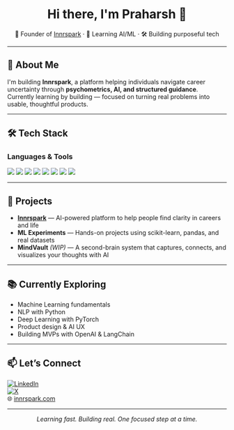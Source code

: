 <h1 align="center">Hi there, I'm Praharsh 👋</h1>
<p align="center">🚀 Founder of <a href="https://innrspark.com">Innrspark</a> · 🧠 Learning AI/ML · 🛠 Building purposeful tech</p>

---

## 🧭 About Me

I'm building **Innrspark**, a platform helping individuals navigate career uncertainty through **psychometrics, AI, and structured guidance**.  
Currently learning by building — focused on turning real problems into usable, thoughtful products.

---

## 🛠 Tech Stack

### Languages & Tools  
<p>
  <img src="https://img.shields.io/badge/Python-3776AB?style=for-the-badge&logo=python&logoColor=white" />
  <img src="https://img.shields.io/badge/PyTorch-EE4C2C?style=for-the-badge&logo=pytorch&logoColor=white" />
  <img src="https://img.shields.io/badge/PostgreSQL-4169E1?style=for-the-badge&logo=postgresql&logoColor=white" />
  <img src="https://img.shields.io/badge/Scikit--Learn-F7931E?style=for-the-badge&logo=scikit-learn&logoColor=white" />
  <img src="https://img.shields.io/badge/Pandas-150458?style=for-the-badge&logo=pandas&logoColor=white" />
  <img src="https://img.shields.io/badge/NumPy-013243?style=for-the-badge&logo=numpy&logoColor=white" />
  <img src="https://img.shields.io/badge/Git-F05032?style=for-the-badge&logo=git&logoColor=white" />
  <img src="https://img.shields.io/badge/GitHub-181717?style=for-the-badge&logo=github&logoColor=white" />
</p>

---

## 🔭 Projects

- **[Innrspark](https://innrspark.com)** — AI-powered platform to help people find clarity in careers and life  
- **ML Experiments** — Hands-on projects using scikit-learn, pandas, and real datasets  
- **MindVault** *(WIP)* — A second-brain system that captures, connects, and visualizes your thoughts with AI  

---

## 📚 Currently Exploring

- Machine Learning fundamentals  
- NLP with Python  
- Deep Learning with PyTorch  
- Product design & AI UX  
- Building MVPs with OpenAI & LangChain  

---

## 📫 Let’s Connect

[![LinkedIn](https://img.shields.io/badge/LinkedIn-0A66C2?style=for-the-badge&logo=linkedin&logoColor=white)](https://linkedin.com/in/praharsh04)  
[![X](https://img.shields.io/badge/X-000000?style=for-the-badge&logo=x&logoColor=white)](https://x.com/praharsh52kar)  
🌐 [innrspark.com](https://innrspark.com)

---

<p align="center"><i>Learning fast. Building real. One focused step at a time.</i></p>

